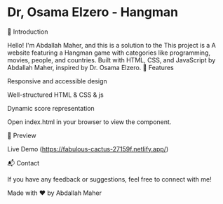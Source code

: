 # Dr, Osama Elzero - Hangman

🌟 Introduction

Hello! I'm Abdallah Maher, and this is a solution to the This project is a A  website featuring a Hangman game with categories like programming, movies, people, and countries.
Built with HTML, CSS, and JavaScript by Abdallah Maher, inspired by Dr. Osama Elzero.
🚀 Features

Responsive and accessible design

Well-structured HTML & CSS & js

Dynamic score representation


Open index.html in your browser to view the component.

🎨 Preview

Live Demo (https://fabulous-cactus-27159f.netlify.app/)

📬 Contact

If you have any feedback or suggestions, feel free to connect with me!

Made with ❤️ by Abdallah Maher

